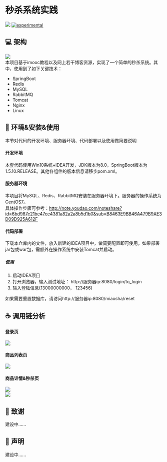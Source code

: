 # 秒杀系统实践

![](http://ww1.sinaimg.cn/large/005L0VzSgy1g35j46wmvpj30mx06qt8v.jpg)
[![experimental](http://badges.github.io/stability-badges/dist/experimental.svg)](http://github.com/badges/stability-badges)  
## :computer: 架构
![](http://ww1.sinaimg.cn/large/005L0VzSgy1g35im55pqzj313c08lq5d.jpg)  
本项目基于imooc教程以及网上若干博客资源，实现了一个简单的秒杀系统。其中，使用到了如下关键技术：  
- SpringBoot
- Redis
- MySQL
- RabbitMQ
- Tomcat
- Nginx
- Linux

## :wrench: 环境&安装&使用
本节对代码的开发环境、服务器环境、代码部署以及使用做简要说明
#### 开发环境
本套代码使用Win10系统+IDEA开发，JDK版本为8.0，SpringBoot版本为1.5.10.RELEASE。其他各组件的版本信息请移步pom.xml。

#### 服务器环境
本项目将MySQL、Redis、RabbitMQ安装在服务器环境下。服务器的操作系统为CentOS7。  
具体操作步骤可参考：http://note.youdao.com/noteshare?id=6bd987c21be47ce4381a82a2a8b5d1b0&sub=B8463E9BB46A479B9AE3D09D925A612F  
#### 代码部署
下载本仓库内的文件，放入新建的IDEA项目中，做简要配置即可使用。如果部署jar包或war包，需额外在操作系统中安装Tomcat并启动。  

##### 使用
1. 启动IDEA项目  
2. 打开浏览器，输入测试地址： http://服务器ip:8080/login/to_login  
3. 输入登陆信息(13000000000， 123456)  

如果需要重置数据库，请访问http://服务器ip:8080/miaosha/reset  

## :coffee: 调用链分析

#### 登录页  
![](http://ww1.sinaimg.cn/large/005L0VzSgy1g3cf97f9naj30qp0k0wez.jpg)  

#### 商品列表页
![](http://ww1.sinaimg.cn/large/005L0VzSgy1g3cfba2opyj30qe0jq0tk.jpg)  

#### 商品详情&秒杀页
![](http://ww1.sinaimg.cn/large/005L0VzSgy1g3cfc60jl1j30qb0jngmc.jpg)  
![](http://ww1.sinaimg.cn/large/005L0VzSgy1g3cfcmcnfbj30qg0jvdh9.jpg)  


## :watermelon: 致谢
建设中......  

## :memo: 声明
建设中......  
